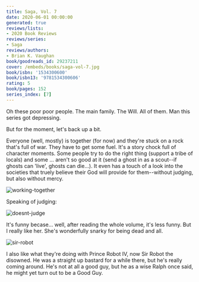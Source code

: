 ```yaml
---
title: Saga, Vol. 7
date: 2020-06-01 00:00:00
generated: true
reviews/lists:
- 2020 Book Reviews
reviews/series:
- Saga
reviews/authors:
- Brian K. Vaughan
book/goodreads_id: 29237211
cover: /embeds/books/saga-vol-7.jpg
book/isbn: '1534300600'
book/isbn13: '9781534300606'
rating: 5
book/pages: 152
series_index: [7]
---
```

Oh these poor poor people. The main family. The Will. All of them. Man this series got depressing.  

But for the moment, let's back up a bit.  

<!--more-->

Everyone (well, mostly) is together (for now) and they're stuck on a rock that's full of war. They have to get some fuel. It's a story chock full of character moments. Some people try to do the right thing (support a tribe of locals) and some ... aren't so good at it (send a ghost in as a scout--if ghosts can 'live', ghosts can die...). It even has a touch of a look into the societies that truely believe their God will provide for them--without judging, but also without mercy.  

![working-together](/embeds/books/attachments/working-together.png)  

Speaking of judging:  

![doesnt-judge](/embeds/books/attachments/doesnt-judge.png)  

It's funny becase... well, after reading the whole volume, it's less funny. But I really like her. She's wonderfully snarky for being dead and all.  

![sir-robot](/embeds/books/attachments/sir-robot.png)  

I also like what they're doing with Prince Robot IV, now Sir Robot the disowned. He was a straight up bastard for a while there, but he's really coming around. He's not at all a good guy, but he as a wise Ralph once said, he might yet turn out to be a Good Guy.